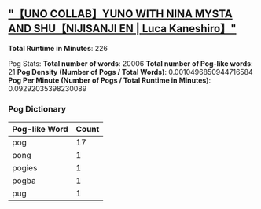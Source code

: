 ## ["【UNO COLLAB】YUNO WITH NINA MYSTA AND SHU【NIJISANJI EN | Luca Kaneshiro】"](https://www.youtube.com/watch?v=Sft8ou9Robo)
**Total Runtime in Minutes**: 226

Pog Stats:
   **Total number of words**: 20006
   **Total number of Pog-like words**: 21
   **Pog Density (Number of Pogs / Total Words)**: 0.0010496850944716584
   **Pog Per Minute (Number of Pogs / Total Runtime in Minutes)**: 0.09292035398230089

### Pog Dictionary
Pog-like Word | Count
--- | ---
pog | 17
pong | 1
pogies | 1
pogba | 1
pug | 1
